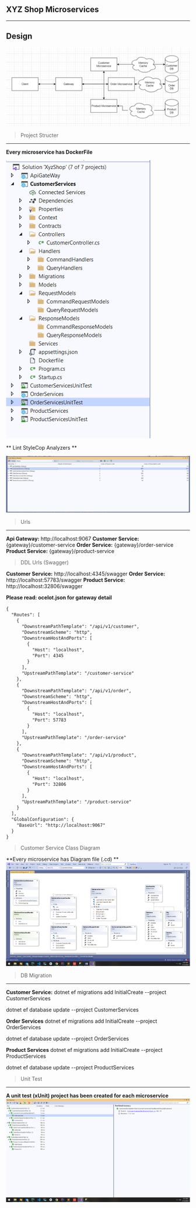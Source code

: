 ## XYZ Shop Microservices
-----

Design
------
![design](docs/design.png)


>Project Structer
-------
**Every microservice has DockerFile**

![prj_structer](docs/prj_structer.png)


** Lint StyleCop Analyzers **

![metric](docs/metric.png)

>Urls
-----
**Api Gateway:** http://localhost:9067
**Customer Service:** {gateway}/customer-service
**Order Service:** {gateway}/order-service
**Product Service:** {gateway}/product-service

> DDL Urls (Swagger)

**Customer Service:** http://localhost:4345/swagger
**Order Service:** http://localhost:57783/swagger
**Product Service:** http://localhost:32806/swagger

**Please read: ocelot.json for gateway detail**
```
{
  "Routes": [
    {
      "DownstreamPathTemplate": "/api/v1/customer",
      "DownstreamScheme": "http",
      "DownstreamHostAndPorts": [
        {
          "Host": "localhost",
          "Port": 4345
        }
      ],
      "UpstreamPathTemplate": "/customer-service"
    },
    {
      "DownstreamPathTemplate": "/api/v1/order",
      "DownstreamScheme": "http",
      "DownstreamHostAndPorts": [
        {
          "Host": "localhost",
          "Port": 57783
        }
      ],
      "UpstreamPathTemplate": "/order-service"
    },
    {
      "DownstreamPathTemplate": "/api/v1/product",
      "DownstreamScheme": "http",
      "DownstreamHostAndPorts": [
        {
          "Host": "localhost",
          "Port": 32806
        }
      ],
      "UpstreamPathTemplate": "/product-service"
    }
  ],
  "GlobalConfiguration": {
    "BaseUrl": "http://localhost:9067"
  }
}
```


>Customer Service Class Diagram

**Every microservice has Diagram file (.cd) **
![diagram](docs/diagram.png)


>DB Migration
-----
**Customer Service:**
dotnet ef migrations add InitialCreate --project CustomerServices

dotnet ef database update --project CustomerServices

**Order Services**
dotnet ef migrations add InitialCreate --project OrderServices

dotnet ef database update --project OrderServices

**Product Services**
dotnet ef migrations add InitialCreate --project ProductServices

dotnet ef database update --project ProductServices


>Unit Test
------
**A unit test (xUnit) project has been created for each microservice**
![unitTestResult](docs/unitTestResult.png)





